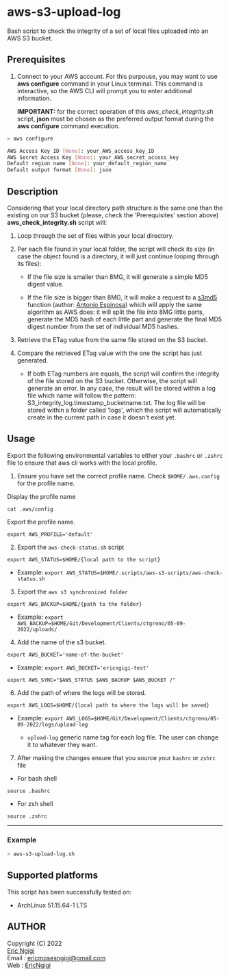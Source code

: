 # aws-s3-upload-log

Bash script to check the integrity of a set of local files uploaded into an AWS S3 bucket.

## Prerequisites

1. Connect to your AWS account. For this purpouse, you may want to use **aws configure** command in your Linux terminal. This command is interactive, so the AWS CLI will prompt you to enter additional information.

   **IMPORTANT:** for the correct operation of this *aws_check_integrity.sh* script, **json** must be chosen as the preferred output format during the **aws configure** command execution.

```sh
> aws configure 

AWS Access Key ID [None]: your_AWS_access_key_ID 
AWS Secret Access Key [None]: your_AWS_secret_access_key 
Default region name [None]: your_default_region_name 
Default output format [None]: json 
```

## Description

Considering that your local directory path structure is the same one than the existing on our S3 bucket (please, check the 'Prerequisites' section above) **aws_check_integrity.sh** script will:

1. Loop through the set of files within your local directory.

2. Per each file found in your local folder, the script will check its size (in case the object found is a directory, it will just continue looping through its files):

   * If the file size is smaller than 8MG, it will generate a simple MD5 digest value.

   * If the file size is bigger than 8MG, it will make a request to a [s3md5](https://github.com/antespi/s3md5) function (author: [Antonio Espinosa](https://github.com/antespi)) which will apply the same algorithm as AWS does: it will split the file into 8MG little parts, generate the MD5 hash of each little part and generate the final MD5 digest number from the set of individual MD5 hashes.

3. Retrieve the ETag value from the same file stored on the S3 bucket.

4. Compare the retrieved ETag value with the one the script has just generated.

   * If both ETag numbers are equals, the script will confirm the integrity of the file stored on the S3 bucket. Otherwise, the script will generate an error. In any case, the result will be stored within a log file which name will follow the pattern: S3_integrity_log.timestamp_bucketname.txt. The log file will be stored within a folder called 'logs', which the script will automatically create in the current path in case it doesn't exist yet.


## Usage

Export the following environmental variables to either your `.bashrc` or `.zshrc` file to ensure that aws cli works with the local profile. 

1. Ensure you have set the correct profile name. Check `$HOME/.aws.config` for the profile name.

Display the profile name
``````
cat .aws/config
``````

Export the profile name. 
``````
export AWS_PROFILE='default'
``````
2. Export the `aws-check-status.sh` script
``````
export AWS_STATUS=$HOME/{local path to the script}  
``````
+ Example: `export AWS_STATUS=$HOME/.scripts/aws-s3-scripts/aws-check-status.sh`

3. Export the `aws s3 synchronized folder`

``````
export AWS_BACKUP=$HOME/{path to the folder}
``````

+ Example: `export AWS_BACKUP=$HOME/Git/Development/Clients/ctgreno/05-09-2022/uploads/`

4. Add the name of the s3 bucket.

``````
export AWS_BUCKET='name-of-the-bucket'
``````
+ Example: `export AWS_BUCKET='ericngigi-test'`

``````
export AWS_SYNC="$AWS_STATUS $AWS_BACKUP $AWS_BUCKET /"
``````

6. Add the path of where the logs will be stored. 

``````
export AWS_LOGS=$HOME/{local path to where the logs will be saved}
``````

+ Example: `export AWS_LOGS=$HOME/Git/Development/Clients/ctgreno/05-09-2022/logs/upload-log`

  - `upload-log` generic name tag for each log file. The user can change it to whatever they want. 

7. After making the changes ensure that you source your `bashrc` or `zshrc` file

+ For bash shell
``````
source .bashrc
``````
+ For zsh shell
``````
source .zshrc
``````
---

### Example

```sh
> aws-s3-upload-log.sh
```

## Supported platforms

This script has been successfully tested on:

* ArchLinux 51.15.64-1 LTS

## AUTHOR

Copyright (C) 2022<br />
[Eric Ngigi](https://github.com/EricNgigi)<br />
Email : ericmosesngigi@gmail.com<br />
Web   : [EricNgigi](https://erikngigi.github.io)

